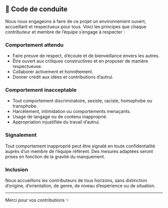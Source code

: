 ## 🤝 Code de conduite

Nous nous engageons à faire de ce projet un environnement ouvert, accueillant et respectueux pour tous. Voici les principes que chaque contributeur et membre de l’équipe s’engage à respecter :

### Comportement attendu

* Faire preuve de respect, d’écoute et de bienveillance envers les autres.
* Être ouvert aux critiques constructives et en proposer de manière respectueuse.
* Collaborer activement et honnêtement.
* Donner crédit aux idées et contributions d’autrui.

### Comportement inacceptable

* Tout comportement discriminatoire, sexiste, raciste, homophobe ou transphobe.
* Harcèlement, intimidation ou comportements menaçants.
* Usage de langage ou de contenu inapproprié.
* Appropriation injustifiée du travail d’autrui.

### Signalement

Tout comportement inapproprié peut être signalé en toute confidentialité auprès d’un membre de l’équipe référent. Des mesures adaptées seront prises en fonction de la gravité du manquement.

### Inclusion

Nous accueillons les contributeurs de tous horizons, sans distinction d’origine, d’orientation, de genre, de niveau d’expérience ou de situation.

---

Merci pour vos contributions ✨
